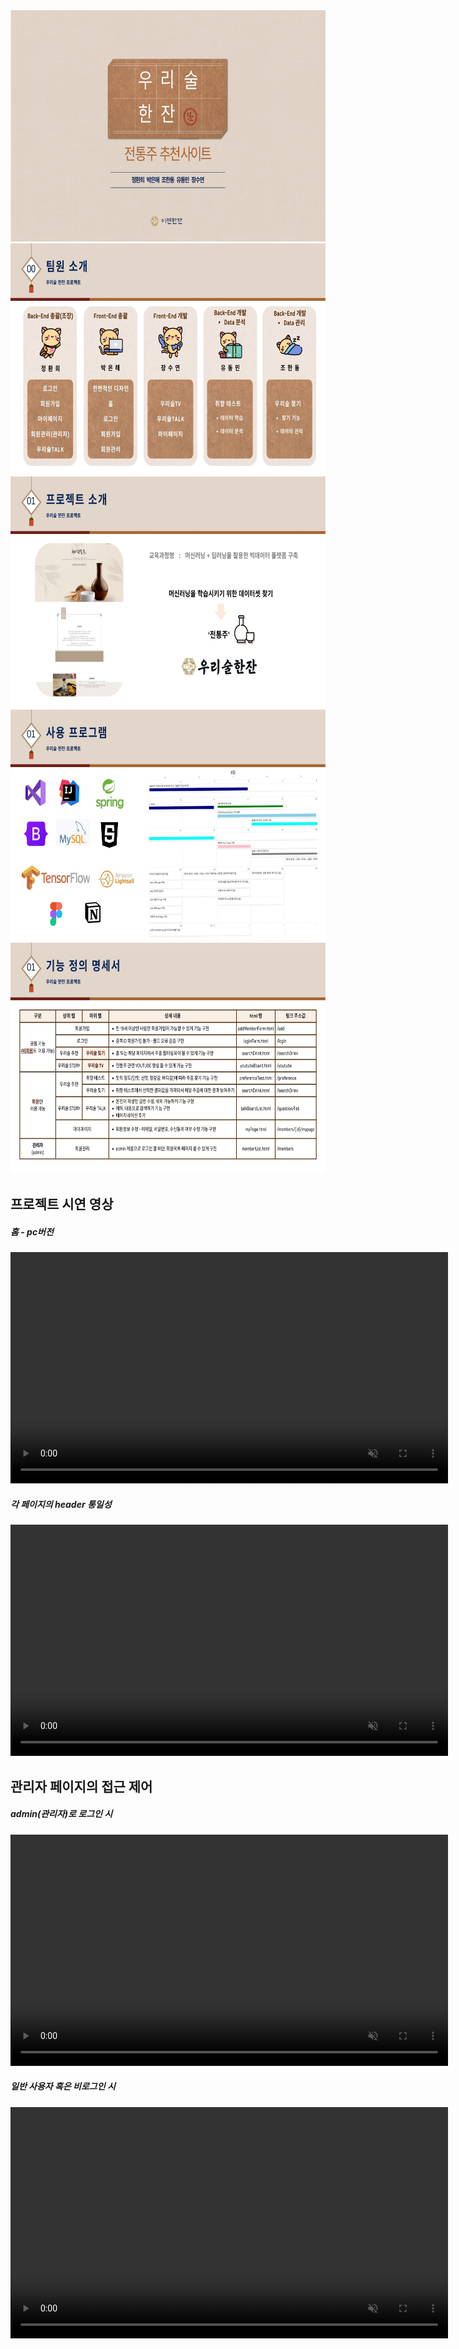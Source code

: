 <img src="img_pptx/1.jpg" width="700" height="370">
<img src="img_pptx/2.jpg" width="700" height="370">
<img src="img_pptx/4.jpg" width="700" height="370">
<img src="img_pptx/5.jpg" width="700" height="370">
<img src="img_pptx/6.jpg" width="700" height="370">

## 프로젝트 시연 영상

##### 홈 - pc버전
<video src="https://github.com/user-attachments/assets/ea302332-4735-47fe-906a-1222ce791bc4" width="700" height="370" autoplay muted></video>
  
##### 각 페이지의 header 통일성
<video src="https://github.com/user-attachments/assets/fdd3877c-7840-426b-b484-0467637cabe2
" width="700" height="370" autoplay muted></video>
  
## 관리자 페이지의 접근 제어

##### admin(관리자)로 로그인 시
<video src="https://github.com/user-attachments/assets/64312dc1-ed3b-4fce-aec2-514cfb31cca5
" width="700" height="370" autoplay muted>
  
##### 일반 사용자 혹은 비로그인 시
<video src="https://github.com/user-attachments/assets/3e049b40-a4c0-42a1-a9ea-bb0fb62f7c29" width="700" height="370" autoplay muted>
